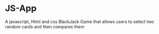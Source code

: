 # JS-App
A javascript, Html and css BlackJack Game that allows users to  select two random cards and  then compares them

